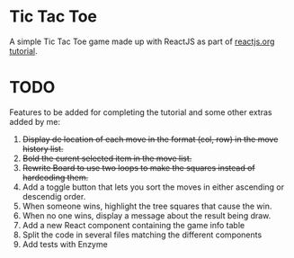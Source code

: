 # Tic Tac Toe
A simple Tic Tac Toe game made up with ReactJS as part of [reactjs.org tutorial](https://reactjs.org/tutorial/tutorial.html).

# TODO

Features to be added for completing the tutorial and some other extras added by me:

1. ~~Display de location of each move in the format (col, row) in the move history list.~~
2. ~~Bold the curent selected item in the move list.~~
3. ~~Rewrite Board to use two loops to make the squares instead of hardcoding them.~~
4. Add a toggle button that lets you sort the moves in either ascending or descendig order.
5. When someone wins, highlight the tree squares that cause the win.
6. When no one wins, display a message about the result being draw.
7. Add a new React component containing the game info table
8. Split the code in several files matching the different components
9. Add tests with Enzyme

